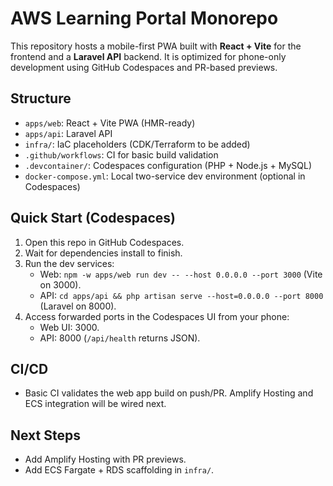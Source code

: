 # AWS Learning Portal Monorepo

This repository hosts a mobile-first PWA built with **React + Vite** for the frontend and a **Laravel API** backend. It is optimized for phone-only development using GitHub Codespaces and PR-based previews.

## Structure

- `apps/web`: React + Vite PWA (HMR-ready)
- `apps/api`: Laravel API
- `infra/`: IaC placeholders (CDK/Terraform to be added)
- `.github/workflows`: CI for basic build validation
- `.devcontainer/`: Codespaces configuration (PHP + Node.js + MySQL)
- `docker-compose.yml`: Local two-service dev environment (optional in Codespaces)

## Quick Start (Codespaces)

1. Open this repo in GitHub Codespaces.
2. Wait for dependencies install to finish.
3. Run the dev services:
   - Web: `npm -w apps/web run dev -- --host 0.0.0.0 --port 3000` (Vite on 3000).
   - API: `cd apps/api && php artisan serve --host=0.0.0.0 --port 8000` (Laravel on 8000).
4. Access forwarded ports in the Codespaces UI from your phone:
   - Web UI: 3000.
   - API: 8000 (`/api/health` returns JSON).

## CI/CD

- Basic CI validates the web app build on push/PR. Amplify Hosting and ECS integration will be wired next.

## Next Steps

- Add Amplify Hosting with PR previews.
- Add ECS Fargate + RDS scaffolding in `infra/`.
